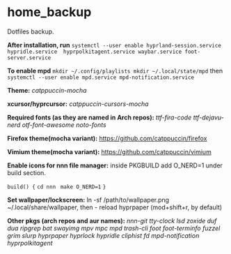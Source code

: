 # home_backup
Dotfiles backup.

<b>After installation, run</b> `systemctl --user enable hyprland-session.service hypridle.service  hyprpolkitagent.service waybar.service foot-server.service`

<b>To enable mpd</b> `mkdir ~/.config/playlists mkdir ~/.local/state/mpd` then `systemctl --user enable mpd.service mpd-notification.service`

<b>Theme:</b> <i>catppuccin-mocha</i>

<b>xcursor/hyprcursor:</b> <i>catppuccin-cursors-mocha</i>

<b>Required fonts (as they are named in Arch repos):</b>  <i>ttf-fira-code ttf-dejavu-nerd otf-font-awesome noto-fonts</i>

<b>Firefox theme(mocha variant):</b> https://github.com/catppuccin/firefox

<b>Vimium theme(mocha variant):</b> https://github.com/catppuccin/vimium

<b>Enable icons for nnn file manager:</b> inside PKGBUILD add O_NERD=1 under build section.


`build() {`
  `cd nnn`
 ` make O_NERD=1`
`}`

<b>Set wallpaper/lockscreen:</b> ln -sf /path/to/wallpaper.png ~/.local/share/wallpaper, then - reload hyprpaper (mod+shift+r, by default)

<b>Other pkgs (arch repos and aur names):</b> <i>nnn-git tty-clock lsd zoxide duf dua ripgrep bat swayimg mpv mpc mpd trash-cli foot foot-terminfo fuzzel grim slurp hyprpaper hyprlock hypridle cliphist fd mpd-notification hyprpolkitagent</i>

